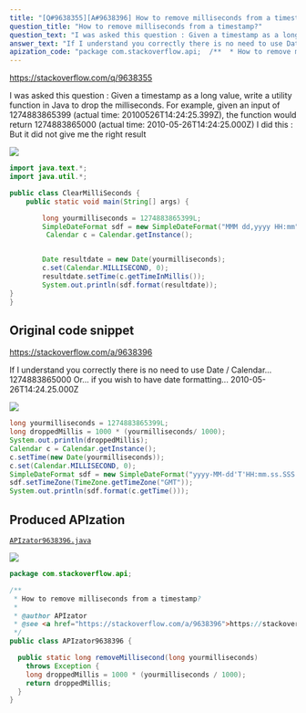 ```yaml
---
title: "[Q#9638355][A#9638396] How to remove milliseconds from a timestamp?"
question_title: "How to remove milliseconds from a timestamp?"
question_text: "I was asked this question : Given a timestamp as a long value, write a utility function in Java to drop the milliseconds. For example, given an input of 1274883865399 (actual time: 20100526T14:24:25.399Z), the function would return 1274883865000 (actual time: 2010-05-26T14:24:25.000Z) I did this : But it did not give me the right result"
answer_text: "If I understand you correctly there is no need to use Date / Calendar... 1274883865000 Or... if you wish to have date formatting... 2010-05-26T14:24.25.000Z"
apization_code: "package com.stackoverflow.api;  /**  * How to remove milliseconds from a timestamp?  *  * @author APIzator  * @see <a href=\"https://stackoverflow.com/a/9638396\">https://stackoverflow.com/a/9638396</a>  */ public class APIzator9638396 {    public static long removeMillisecond(long yourmilliseconds)     throws Exception {     long droppedMillis = 1000 * (yourmilliseconds / 1000);     return droppedMillis;   } }"
---
```


https://stackoverflow.com/q/9638355

I was asked this question :
Given a timestamp as a long value, write a utility function in Java to drop the milliseconds.
For example, given an input of 1274883865399 (actual time: 20100526T14:24:25.399Z), the
function would return 1274883865000 (actual time: 2010-05-26T14:24:25.000Z)
I did this :
But it did not give me the right result


<div class="code-logo"><img src="/stackoverflow.png" /></div>

```java
import java.text.*;
import java.util.*;

public class ClearMilliSeconds {
    public static void main(String[] args) {   

        long yourmilliseconds = 1274883865399L;
        SimpleDateFormat sdf = new SimpleDateFormat("MMM dd,yyyy HH:mm");
         Calendar c = Calendar.getInstance();


        Date resultdate = new Date(yourmilliseconds);
        c.set(Calendar.MILLISECOND, 0);
        resultdate.setTime(c.getTimeInMillis());
        System.out.println(sdf.format(resultdate)); 
}
}
```


## Original code snippet

https://stackoverflow.com/a/9638396

If I understand you correctly there is no need to use Date / Calendar...
1274883865000
Or... if you wish to have date formatting...
2010-05-26T14:24.25.000Z

<div class="code-logo"><img src="/stackoverflow.png" /></div>

```java
long yourmilliseconds = 1274883865399L;
long droppedMillis = 1000 * (yourmilliseconds/ 1000);    
System.out.println(droppedMillis);
Calendar c = Calendar.getInstance();
c.setTime(new Date(yourmilliseconds));
c.set(Calendar.MILLISECOND, 0);
SimpleDateFormat sdf = new SimpleDateFormat("yyyy-MM-dd'T'HH:mm.ss.SSS'Z'");
sdf.setTimeZone(TimeZone.getTimeZone("GMT"));
System.out.println(sdf.format(c.getTime()));
```

## Produced APIzation

[`APIzator9638396.java`](https://github.com/pasqualesalza/apization-temp-data/raw/master/search/APIzator9638396.java)

<div class="code-logo"><img src="/apizator.png" /></div>

```java
package com.stackoverflow.api;

/**
 * How to remove milliseconds from a timestamp?
 *
 * @author APIzator
 * @see <a href="https://stackoverflow.com/a/9638396">https://stackoverflow.com/a/9638396</a>
 */
public class APIzator9638396 {

  public static long removeMillisecond(long yourmilliseconds)
    throws Exception {
    long droppedMillis = 1000 * (yourmilliseconds / 1000);
    return droppedMillis;
  }
}

```